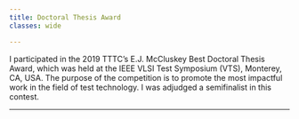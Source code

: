 ```yaml
---
title: Doctoral Thesis Award
classes: wide

---
```


I participated in the 2019 TTTC’s E.J. McCluskey Best Doctoral Thesis Award, which was held at the IEEE VLSI Test Symposium (VTS), Monterey, CA, USA. The purpose of the competition is to promote the most impactful work in the field of test technology. I was adjudged a semifinalist in this contest.

---
